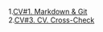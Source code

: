 1.[CV#1. Markdown & Git](https://lavazz.github.io/rsschool-cv/cv)  
2.[CV#3. CV. Cross-Check](https://lavazz.github.io/rsschool-cv/)
